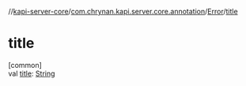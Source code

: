 //[kapi-server-core](../../../index.md)/[com.chrynan.kapi.server.core.annotation](../index.md)/[Error](index.md)/[title](title.md)

# title

[common]\
val [title](title.md): [String](https://kotlinlang.org/api/latest/jvm/stdlib/kotlin/-string/index.html)
